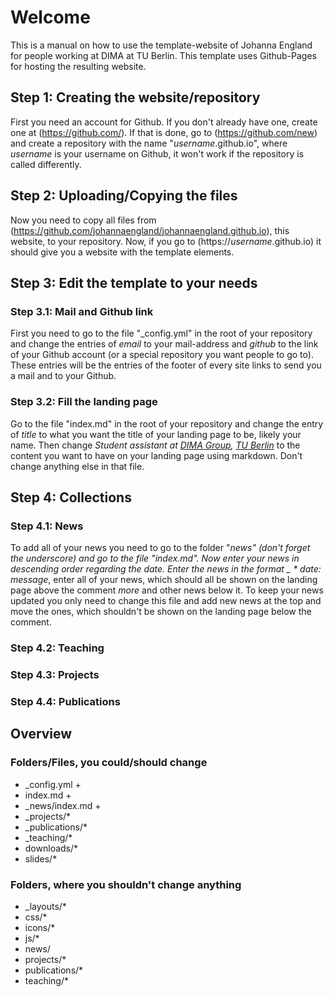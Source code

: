 # Welcome
This is a manual on how to use the template-website of Johanna England for people working at DIMA at TU Berlin.
This template uses Github-Pages for hosting the resulting website.

## Step 1: Creating the website/repository
First you need an account for Github. If you don't already have one, create one at (https://github.com/). If that is done, go to (https://github.com/new) and create a repository with the name "*username*.github.io", where *username* is your username on Github, it won't work if the repository is called differently.

## Step 2: Uploading/Copying the files
Now you need to copy all files from (https://github.com/johannaengland/johannaengland.github.io), this website, to your repository. Now, if you go to (https://*username*.github.io) it should give you a website with the template elements.

## Step 3: Edit the template to your needs
### Step 3.1: Mail and Github link
First you need to go to the file "_config.yml" in the root of your repository and change the entries of *email* to your mail-address and *github* to the link of your Github account (or a special repository you want people to go to). These entries will be the entries of the footer of every site links to send you a mail and to your Github.

### Step 3.2: Fill the landing page
Go to the file "index.md" in the root of your repository and change the entry of *title* to what you want the title of your landing page to be, likely your name. Then change *Student assistant at [DIMA Group](http://www.dima.tu-berlin.de), [TU Berlin](http://www.tu-berlin.de)* to the content you want to have on your landing page using markdown. Don't change anything else in that file.

## Step 4: Collections
### Step 4.1: News
To add all of your news you need to go to the folder "_news" (don't forget the underscore) and go to the file "index.md". Now enter your news in descending order regarding the date. Enter the news in the format _ * date: message_, enter all of your news, which should all be shown on the landing page above the comment *more* and other news below it.
To keep your news updated you only need to change this file and add new news at the top and move the ones, which shouldn't be shown on the landing page below the comment.

### Step 4.2: Teaching

### Step 4.3: Projects

### Step 4.4: Publications


## Overview
### Folders/Files, you could/should change
* _config.yml       +
* index.md          +
* _news/index.md    +
* _projects/*
* _publications/*
* _teaching/*
* downloads/*
* slides/*


### Folders, where you shouldn't change anything
* _layouts/*
* css/*
* icons/*
* js/*
* news/
* projects/*
* publications/*
* teaching/*
